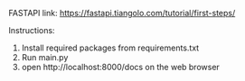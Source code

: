 FASTAPI link: https://fastapi.tiangolo.com/tutorial/first-steps/

Instructions: 

1) Install required packages from requirements.txt
2) Run main.py
3) open http://localhost:8000/docs on the web browser